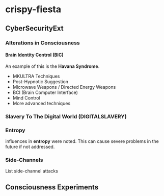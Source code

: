 # crispy-fiesta

## CyberSecurityExt

### Alterations in Consciousness

#### Brain Identity Control (BIC)

An example of this is the **Havana Syndrome**.

* MKULTRA Techniques
* Post-Hypnotic Suggestion
* Microwave Weapons / Directed Energy Weapons
* BCI (Brain Computer Interface)
* Mind Control
* More advanced techniques

### Slavery To The Digital World (DIGITALSLAVERY)

### Entropy

influences in **entropy** were noted. This can cause severe problems in the future if not addressed.






### Side-Channels

List side-channel attacks


## Consciousness Experiments

